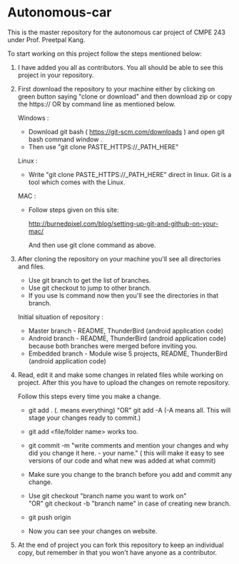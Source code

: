 ﻿# Autonomous-car

This is the master repository for the autonomous car project of CMPE 243 under Prof. Preetpal Kang.

To start working on this project follow the steps mentioned below:

1) I have added you all as contributors. You all should be able to see this project in your repository.

2) First download the repository to your machine either by clicking on green button saying "clone or download" and then download zip
   or 
   copy the https://<path> OR by command line as mentioned below.

   Windows :
   - Download git bash ( https://git-scm.com/downloads ) and open git bash command window .
   - Then use "git clone PASTE_HTTPS://_PATH_HERE"
 
   Linux :
   - Write "git clone PASTE_HTTPS://_PATH_HERE" direct in linux. Git is a tool which comes with the Linux.
 
   MAC :
   - Follow steps given on this site:  
     
     http://burnedpixel.com/blog/setting-up-git-and-github-on-your-mac/
     
     And then use git clone command as above. 

3) After cloning the repository on your machine you'll see all directories and files.
   - Use git branch to get the list of branches.
   - Use git checkout <branch name> to jump to other branch.
   - If you use ls command now then you'll see the directories in that branch.
   
   Initial situation of repository :
   - Master branch - README, ThunderBird (android application code)
   - Android branch - README, ThunderBird (android application code) because both branches were merged before inviting you.
   - Embedded branch - Module wise 5 projects, README, ThunderBird (android application code)

4) Read, edit it and make some changes in related files while working on project. After this you have to upload the changes on remote
   repository.

   Follow this steps every time you make a change.
   - git add . (. means everything) "OR" git add -A  (-A means all. This will stage your changes ready to commit.)
   - git add <file/folder name> works too.

   - git commit -m "write comments and mention your changes and why did you change it here. - your name." ( this will make it easy to see versions of our code and what new was added at what commit)

   - Make sure you change to the branch before you add and commit any change.

   - Use git checkout "branch name you want to work on"  
"OR" git checkout -b "branch name" in case of creating new branch.

   - git push origin <branch name>

   - Now you can see your changes on website.
   
5) At the end of project you can fork this repository to keep an individual copy, but remember in that you won't have anyone as a contributor.
